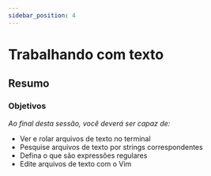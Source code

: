 ```yaml
---
sidebar_position: 4
---
```


# Trabalhando com texto

## Resumo

### Objetivos
*Ao final desta sessão, você deverá ser capaz de:*
* Ver e rolar arquivos de texto no terminal
* Pesquise arquivos de texto por strings correspondentes
* Defina o que são expressões regulares
* Edite arquivos de texto com o Vim